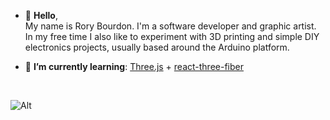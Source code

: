 - 👋 **Hello**,   
My name is Rory Bourdon. I'm a software developer and graphic artist. In my free time I also like to experiment with 3D printing and simple DIY electronics projects, usually based around the Arduino platform.
   
        
- 🌱 **I’m currently learning**: [Three.js](http://threejs.com) + [react-three-fiber](https://github.com/pmndrs/react-three-fiber)

&nbsp;

![Alt](https://repobeats.axiom.co/api/embed/1b9f26807bc9b7030c3c961ee51eb301c299fb70.svg "Repobeats analytics image")
